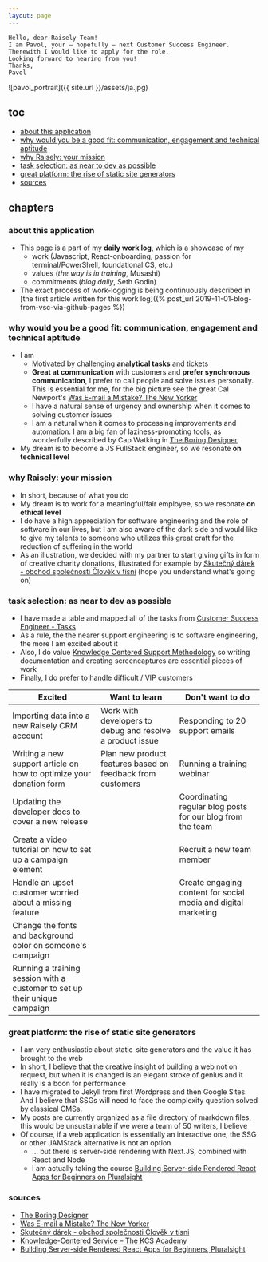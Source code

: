 ```yaml
---
layout: page
---
```

```
Hello, dear Raisely Team! 
I am Pavol, your — hopefully — next Customer Success Engineer. 
Therewith I would like to apply for the role. 
Looking forward to hearing from you! 
Thanks, 
Pavol
```

![pavol_portrait]({{ site.url }}/assets/ja.jpg)

## toc
<!-- TOC -->

- [about this application](#about-this-application)
- [why would you be a good fit: communication, engagement and technical aptitude](#why-would-you-be-a-good-fit-communication-engagement-and-technical-aptitude)
- [why Raisely: your mission](#why-raisely-your-mission)
- [task selection: as near to dev as possible](#task-selection-as-near-to-dev-as-possible)
- [great platform: the rise of static site generators](#great-platform-the-rise-of-static-site-generators)
- [sources](#sources)

<!-- /TOC -->

## chapters
### about this application
* This page is a part of my **daily work log**, which is a showcase of my 
    * work (Javascript, React-onboarding, passion for terminal/PowerShell, foundational CS, etc.)
    * values (_the way is in training_, Musashi)
    * commitments (_blog daily_, Seth Godin)
* The exact process of work-logging is being continuously described in [the first article written for this work log]({% post_url 2019-11-01-blog-from-vsc-via-github-pages %})

### why would you be a good fit: communication, engagement and technical aptitude
* I am
    * Motivated by challenging **analytical tasks** and tickets
    * **Great at communication** with customers and **prefer synchronous communication**, I prefer to call people and solve issues personally. This is essential for me, for the big picture see the great Cal Newport's [Was E-mail a Mistake? The New Yorker](https://www.newyorker.com/tech/annals-of-technology/was-e-mail-a-mistake)
    * I have a natural sense of urgency and ownership when it comes to solving customer issues
    * I am a natural when it comes to processing improvements and automation. I am a big fan of laziness-promoting tools, as wonderfully described by Cap Watking in [The Boring Designer](https://capwatkins.com/blog/the-boring-designer)
* My dream is to become a JS FullStack engineer, so we resonate **on technical level**

### why Raisely: your mission
* In short, because of what you do
* My dream is to work for a meaningful/fair employee, so we resonate **on ethical level**
* I do have a high appreciation for software engineering and the role of software in our lives, but I am also aware of the dark side and would like to give my talents to someone who utilizes this great craft for the reduction of suffering in the world
* As an illustration, we decided with my partner to start giving gifts in form of creative charity donations, illustrated for example by [Skutečný dárek - obchod společnosti Člověk v tísni](https://www.skutecnydarek.cz/) (hope you understand what's going on)

### task selection: as near to dev as possible
* I have made a table and mapped all of the tasks from [Customer Success Engineer - Tasks](https://gist.github.com/jamiemling/66ed83e1d0abc07290ca0c7a8dd81c31)
* As a rule, the the nearer support engineering is to software engineering, the more I am excited about it
* Also, I do value [Knowledge Centered Support Methodology](https://www.thekcsacademy.net/kcs/) so writing documentation and creating screencaptures are essential pieces of work
* Finally, I do prefer to handle difficult / VIP customers

Excited                                                                    | Want to learn                                              | Don't want to do
---------------------------------------------------------------------------|------------------------------------------------------------|---------------------------------------------------------------
Importing data into a new Raisely CRM account                              | Work with developers to debug and resolve a product issue  | Responding to 20 support emails
Writing a new support article on how to optimize your donation form        | Plan new product features based on feedback from customers | Running a training webinar
Updating the developer docs to cover a new release                         |                                                            | Coordinating regular blog posts for our blog from the team
Create a video tutorial on how to set up a campaign element                |                                                            | Recruit a new team member
Handle an upset customer worried about a missing feature                   |                                                            | Create engaging content for social media and digital marketing
Change the fonts and background color on someone's campaign                |                                                            |
Running a training session with a customer to set up their unique campaign |                                                            |

### great platform: the rise of static site generators
* I am very enthusiastic about static-site generators and the value it has brought to the web 
* In short, I believe that the creative insight of building a web not on request, but when it is changed is an elegant stroke of genius and it really is a boon for performance
* I have migrated to Jekyll from first Wordpress and then Google Sites. And I believe that SSGs will need to face the complexity question solved by classical CMSs.
* My posts are currently organized as a file directory of markdown files, this would be unsustainable if we were a team of 50 writers, I believe
* Of course, if a web application is essentially an interactive one, the SSG or other JAMStack alternative is not an option
    * ... but there is server-side rendering with Next.JS, combined with React and Node
    * I am actually taking the course [Building Server-side Rendered React Apps for Beginners on Pluralsight](https://www.pluralsight.com/courses/building-server-side-rendered-react-apps-beginners)

### sources
* [The Boring Designer](https://capwatkins.com/blog/the-boring-designer)
* [Was E-mail a Mistake? The New Yorker](https://www.newyorker.com/tech/annals-of-technology/was-e-mail-a-mistake)
* [Skutečný dárek - obchod společnosti Člověk v tísni](https://www.skutecnydarek.cz/)
* [Knowledge-Centered Service – The KCS Academy](https://www.thekcsacademy.net/kcs/)
* [Building Server-side Rendered React Apps for Beginners, Pluralsight](https://www.pluralsight.com/courses/building-server-side-rendered-react-apps-beginners)